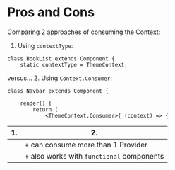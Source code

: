 # Pros and Cons

Comparing 2 approaches of consuming the Context:

1. Using `contextType`:
```
class BookList extends Component {
    static contextType = ThemeContext;
```
versus...
2. Using `Context.Consumer`:
```
class Navbar extends Component {

    render() { 
        return (
            <ThemeContext.Consumer>{ (context) => { 
```


| 1. | 2. |
|----|----|
|    | + can consume more than 1 Provider        |
|    | + also works with `functional` components |
